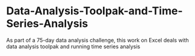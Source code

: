 # Data-Analysis-Toolpak-and-Time-Series-Analysis
As part of a 75-day data analysis challenge, this work on Excel deals with data analysis toolpak and running time series analysis
